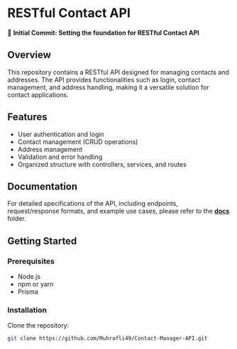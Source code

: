 # RESTful Contact API

🚀 **Initial Commit: Setting the foundation for RESTful Contact API**

## Overview

This repository contains a RESTful API designed for managing contacts and addresses. The API provides functionalities such as login, contact management, and address handling, making it a versatile solution for contact applications.

## Features

- User authentication and login
- Contact management (CRUD operations)
- Address management
- Validation and error handling
- Organized structure with controllers, services, and routes

## Documentation

For detailed specifications of the API, including endpoints, request/response formats, and example use cases, please refer to the [**docs**](./docs) folder.

## Getting Started

### Prerequisites

- Node.js
- npm or yarn
- Prisma

### Installation

Clone the repository:

```bash
git clone https://github.com/Muhrafli49/Contact-Manager-API.git
